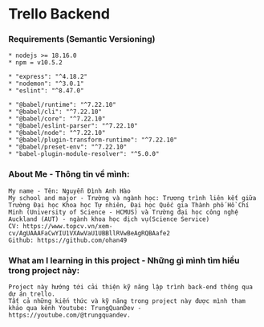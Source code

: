 <h1>Trello Backend</h1>

### Requirements (Semantic Versioning)

```
* nodejs >= 18.16.0
* npm = v10.5.2

* "express": "^4.18.2"
* "nodemon": "^3.0.1"
* "eslint": "^8.47.0"

* "@babel/runtime": "^7.22.10"
* "@babel/cli": "^7.22.10"
* "@babel/core": "^7.22.10"
* "@babel/eslint-parser": "^7.22.10"
* "@babel/node": "^7.22.10"
* "@babel/plugin-transform-runtime": "^7.22.10"
* "@babel/preset-env": "^7.22.10"
* "babel-plugin-module-resolver": "^5.0.0"
```

### About Me - Thông tin về mình:

```
My name - Tên: Nguyễn Đình Anh Hào
My school and major - Trường và ngành học: Trương trình liên kết giữa Trường Đại học Khoa học Tự nhiên, Đại học Quốc gia Thành phố Hồ Chí Minh (University of Science - HCMUS) và Trường đại học công nghệ Auckland (AUT) - ngành khoa học dịch vụ(Science Service)
CV: https://www.topcv.vn/xem-cv/AgUAAAFaCwYIU1VXAwVaU1UBBllRVwBeAgRQBAafe2
Github: https://github.com/ohan49
```

### What am I learning in this project - Những gì mình tìm hiểu trong project này:

```
Project này hướng tới cải thiện kỹ năng lập trình back-end thông qua dự án trello.
Tất cả những kiến thức và kỹ năng trong project này được mình tham khảo qua kênh Youtube: TrungQuanDev - https://youtube.com/@trungquandev.
```
